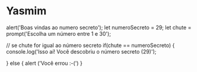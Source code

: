 # Yasmim
alert('Boas vindas ao numero secreto');
let numeroSecreto = 29;
let chute = prompt('Escolha um número entre 1 e 30');

// se chute for igual ao número secreto
if(chute == numeroSecreto) {
    console.log('Isso aí! Você descobriu o número secreto (29)');

} else {
    alert ('Você errou :-(')
}
